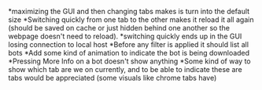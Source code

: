 *maximizing the GUI and then changing tabs makes is turn into the default size
*Switching quickly from one tab to the other makes it reload it all again (should be saved on cache or just hidden behind one another so the webpage doesn't need to reload).
*switching quickly ends up in the GUI losing connection to local host
*Before any filter is applied it should list all bots
*Add some kind of animation to indicate the bot is being downloaded
*Pressing More Info on a bot doesn't show anything
*Some kind of way to show which tab are we on currently, and to be able to indicate these are tabs would be appreciated (some visuals like chrome tabs have)
